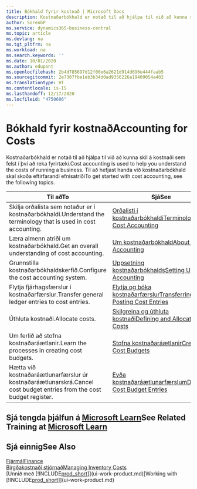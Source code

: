 ```yaml
---
title: Bókhald fyrir kostnað | Microsoft Docs
description: Kostnaðarbókhald er notað til að hjálpa til við að kunna skil á kostnaði sem felst í því að reka fyrirtæki. Til að hefjast handa við kostnaðarbókhald skal skoða eftirfarandi efnisatriði
author: SorenGP
ms.service: dynamics365-business-central
ms.topic: article
ms.devlang: na
ms.tgt_pltfrm: na
ms.workload: na
ms.search.keywords: ''
ms.date: 10/01/2020
ms.author: edupont
ms.openlocfilehash: 2b4d785697d12f00e6a2621d914d696e444faab5
ms.sourcegitcommit: 2e7307fbe1eb3b34d0ad9356226a19409054a402
ms.translationtype: HT
ms.contentlocale: is-IS
ms.lasthandoff: 12/17/2020
ms.locfileid: "4750606"
---
```

# <a name="accounting-for-costs"></a><span data-ttu-id="b6410-104">Bókhald fyrir kostnað</span><span class="sxs-lookup"><span data-stu-id="b6410-104">Accounting for Costs</span></span>
<span data-ttu-id="b6410-105">Kostnaðarbókhald er notað til að hjálpa til við að kunna skil á kostnaði sem felst í því að reka fyrirtæki.</span><span class="sxs-lookup"><span data-stu-id="b6410-105">Cost accounting is used to help you understand the costs of running a business.</span></span> <span data-ttu-id="b6410-106">Til að hefjast handa við kostnaðarbókhald skal skoða eftirfarandi efnisatriði</span><span class="sxs-lookup"><span data-stu-id="b6410-106">To get started with cost accounting, see the following topics.</span></span>  

|<span data-ttu-id="b6410-107">Til að</span><span class="sxs-lookup"><span data-stu-id="b6410-107">To</span></span>|<span data-ttu-id="b6410-108">Sjá</span><span class="sxs-lookup"><span data-stu-id="b6410-108">See</span></span>|  
|--------|---------|  
|<span data-ttu-id="b6410-109">Skilja orðalista sem notaður er í kostnaðarbókhaldi.</span><span class="sxs-lookup"><span data-stu-id="b6410-109">Understand the terminology that is used in cost accounting.</span></span>|[<span data-ttu-id="b6410-110">Orðalisti í kostnaðarbókhaldi</span><span class="sxs-lookup"><span data-stu-id="b6410-110">Terminology in Cost Accounting</span></span>](finance-terminology-in-cost-accounting.md)|  
|<span data-ttu-id="b6410-111">Læra almenn atriði um kostnaðarbókhald.</span><span class="sxs-lookup"><span data-stu-id="b6410-111">Get an overall understanding of cost accounting.</span></span>|[<span data-ttu-id="b6410-112">Um kostnaðarbókhald</span><span class="sxs-lookup"><span data-stu-id="b6410-112">About Cost Accounting</span></span>](finance-about-cost-accounting.md)|  
|<span data-ttu-id="b6410-113">Grunnstilla kostnaðarbókhaldskerfið.</span><span class="sxs-lookup"><span data-stu-id="b6410-113">Configure the cost accounting system.</span></span>|[<span data-ttu-id="b6410-114">Uppsetning kostnaðarbókhalds</span><span class="sxs-lookup"><span data-stu-id="b6410-114">Setting Up Cost Accounting</span></span>](finance-set-up-cost-accounting.md)|  
|<span data-ttu-id="b6410-115">Flytja fjárhagsfærslur í kostnaðarfærslur.</span><span class="sxs-lookup"><span data-stu-id="b6410-115">Transfer general ledger entries to cost entries.</span></span>|[<span data-ttu-id="b6410-116">Flytja og bóka kostnaðarfærslur</span><span class="sxs-lookup"><span data-stu-id="b6410-116">Transferring and Posting Cost Entries</span></span>](finance-transfer-and-post-cost-entries.md)|  
|<span data-ttu-id="b6410-117">Úthluta kostnaði.</span><span class="sxs-lookup"><span data-stu-id="b6410-117">Allocate costs.</span></span>|[<span data-ttu-id="b6410-118">Skilgreina og úthluta kostnaði</span><span class="sxs-lookup"><span data-stu-id="b6410-118">Defining and Allocating Costs</span></span>](finance-define-and-allocate-costs.md)|  
|<span data-ttu-id="b6410-119">Um ferlið að stofna kostnaðaráætlanir.</span><span class="sxs-lookup"><span data-stu-id="b6410-119">Learn the processes in creating cost budgets.</span></span>|[<span data-ttu-id="b6410-120">Stofna kostnaðaráætlanir</span><span class="sxs-lookup"><span data-stu-id="b6410-120">Creating Cost Budgets</span></span>](finance-create-cost-budgets.md)|
|<span data-ttu-id="b6410-121">Hætta við kostnaðaráætlunarfærslur úr kostnaðaráætlunarskrá.</span><span class="sxs-lookup"><span data-stu-id="b6410-121">Cancel cost budget entries from the cost budget register.</span></span>|[<span data-ttu-id="b6410-122">Eyða kostnaðaráætlunarfærslum</span><span class="sxs-lookup"><span data-stu-id="b6410-122">Deleting Cost Budget Entries</span></span>](finance-how-to-delete-cost-budget-entries.md)|

## <a name="see-related-training-at-microsoft-learn"></a><span data-ttu-id="b6410-123">Sjá tengda þjálfun á [Microsoft Learn](/learn/paths/use-cost-accounting-dynamics-365-business-central/)</span><span class="sxs-lookup"><span data-stu-id="b6410-123">See Related Training at [Microsoft Learn](/learn/paths/use-cost-accounting-dynamics-365-business-central/)</span></span>

## <a name="see-also"></a><span data-ttu-id="b6410-124">Sjá einnig</span><span class="sxs-lookup"><span data-stu-id="b6410-124">See Also</span></span>  
[<span data-ttu-id="b6410-125">Fjármál</span><span class="sxs-lookup"><span data-stu-id="b6410-125">Finance</span></span>](finance.md)  
[<span data-ttu-id="b6410-126">Birgðakostnaði stjórnað</span><span class="sxs-lookup"><span data-stu-id="b6410-126">Managing Inventory Costs</span></span>](finance-manage-inventory-costs.md)  
<span data-ttu-id="b6410-127">[Unnið með [!INCLUDE[prod_short](includes/prod_short.md)]](ui-work-product.md)</span><span class="sxs-lookup"><span data-stu-id="b6410-127">[Working with [!INCLUDE[prod_short](includes/prod_short.md)]](ui-work-product.md)</span></span>
